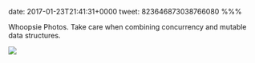 date: 2017-01-23T21:41:31+0000
tweet: 823646873038766080
%%%

Whoopsie Photos. Take care when combining concurrency and mutable data structures.

![](C24ubwQXUAEsx90.jpg)
